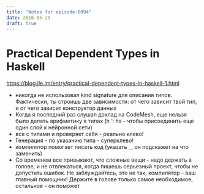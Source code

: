 ```yaml
---
title: "Notes for episode-0094"
date: 2016-05-29
draft: true
---
```


# Practical Dependent Types in Haskell 
https://blog.jle.im/entry/practical-dependent-types-in-haskell-1.html

- никогда не использовал kind signature для описания типов. Фактически, ты строишь две зависимости: от чего зависит твой тип, и от чего зависит конструктор данных
- Когда я последний раз слушал доклад на CodeMesh, еще нельзя было делать арифметику в типах (h ‘: hs - чтобы присоединить еще один слой к нейронной сети)
- все с типами и проверяет себя - реально клево!
- Генерация - по указанию типа - суперклево!
- компилятор помогает писать код (указать `_`, он подскажет на что заменить)
- Со временем все привыкают, что сложные вещи - надо держать в голове, и не отвлекаться, когда пишешь серьезный проект, чтобы не допустить ошибок. Не заблуждайтесь, это не так, компилятор - ваш главный помощник! Держите в голове только самое необходимое, остальное - он поможет
